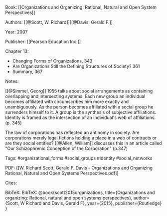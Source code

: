 Book: [[Organizations and Organizing: Rational, Natural and Open System Perspectives]]

Authors: [[@Scott, W. Richard]][[@Davis, Gerald F.]]

Year: 2007

Publisher: [[Pearson Education Inc.]]

Chapter 13:
- Changing Forms of Organizations, 343
- Are Organizations Still the Defining Structures of Society? 361
- Summary, 367

Notes: 

[[@Simmel, Georg]] 1955 talks about social arrangements as containing overlapping and intersecting systems. Each new group an individual becomes affiliated with circumscribes him more exactly and unambiguously. As the person becomes affiliated with a social group he surrenders himself to it. A group is the synthesis of subjective affiliations. Identity is framed as the intersection of an individual's web of affiliations. (p. 345)

The law of corporations has reflected an antinomy in society. Are corporations merely legal fictions holding a place in a web of contracts or are they social entities? [[@Allen, William]] discusses this in an article called "Our Schizophrenic Conception of the Corporation" (p.347)

Tags: #organizational_forms #social_groups #identity #social_networks 

PDF: [[W. Richard Scott, Gerald F. Davis - Organizations and Organizing Rational, Natural and Open Systems Perspectives.pdf]]

Cites: 

BibTeX: BibTeX: @book{scott2015organizations,
  title={Organizations and organizing: Rational, natural and open systems perspectives},
  author={Scott, W Richard and Davis, Gerald F},
  year={2015},
  publisher={Routledge}
}
